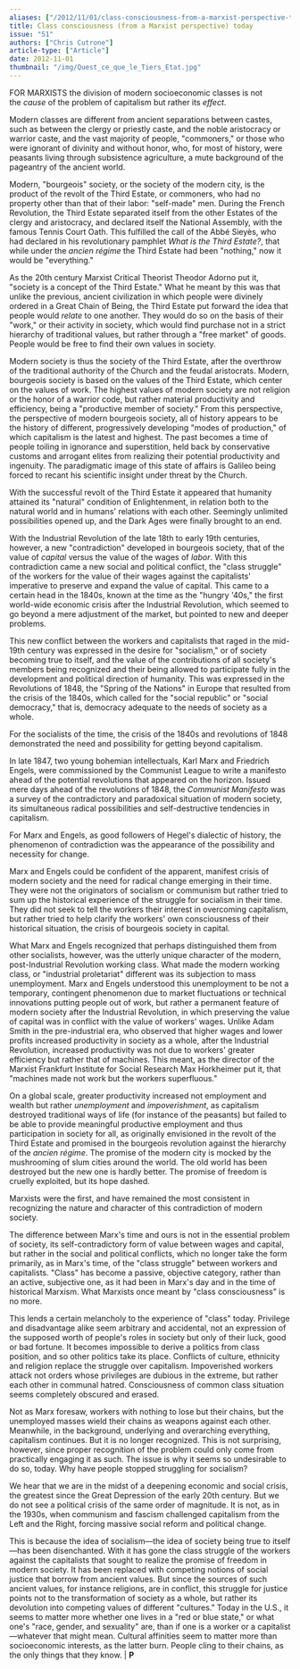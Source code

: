 ```yaml
---
aliases: ["/2012/11/01/class-consciousness-from-a-marxist-perspective-today/"]
title: Class consciousness (from a Marxist perspective) today
issue: "51"
authors: ["Chris Cutrone"]
article-type: ["Article"]
date: 2012-11-01
thumbnail: "/img/Quest_ce_que_le_Tiers_Etat.jpg"
---
```


FOR MARXISTS the division of modern socioeconomic classes is not the _cause_ of the problem of capitalism but rather its _effect_.

Modern classes are different from ancient separations between castes, such as between the clergy or priestly caste, and the noble aristocracy or warrior caste, and the vast majority of people, "commoners," or those who were ignorant of divinity and without honor, who, for most of history, were peasants living through subsistence agriculture, a mute background of the pageantry of the ancient world.

Modern, "bourgeois" society, or the society of the modern city, is the product of the revolt of the Third Estate, or commoners, who had no property other than that of their labor: "self-made" men. During the French Revolution, the Third Estate separated itself from the other Estates of the clergy and aristocracy, and declared itself the National Assembly, with the famous Tennis Court Oath. This fulfilled the call of the Abbé Sieyès, who had declared in his revolutionary pamphlet _What is the Third Estate?_, that while under the _ancien régime_ the Third Estate had been "nothing," now it would be "everything."

As the 20th century Marxist Critical Theorist Theodor Adorno put it, "society is a concept of the Third Estate." What he meant by this was that unlike the previous, ancient civilization in which people were divinely ordered in a Great Chain of Being, the Third Estate put forward the idea that people would _relate_ to one another. They would do so on the basis of their "work," or their activity in society, which would find purchase not in a strict hierarchy of traditional values, but rather through a "free market" of goods. People would be free to find their own values in society.

Modern society is thus the society of the Third Estate, after the overthrow of the traditional authority of the Church and the feudal aristocrats. Modern, bourgeois society is based on the values of the Third Estate, which center on the values of work. The highest values of modern society are not religion or the honor of a warrior code, but rather material productivity and efficiency, being a "productive member of society." From this perspective, the perspective of modern bourgeois society, all of history appears to be the history of different, progressively developing "modes of production," of which capitalism is the latest and highest. The past becomes a time of people toiling in ignorance and superstition, held back by conservative customs and arrogant elites from realizing their potential productivity and ingenuity. The paradigmatic image of this state of affairs is Galileo being forced to recant his scientific insight under threat by the Church.

With the successful revolt of the Third Estate it appeared that humanity attained its "natural" condition of Enlightenment, in relation both to the natural world and in humans' relations with each other. Seemingly unlimited possibilities opened up, and the Dark Ages were finally brought to an end.

With the Industrial Revolution of the late 18th to early 19th centuries, however, a new "contradiction" developed in bourgeois society, that of the value of _capital_ versus the value of the wages of _labor_. With this contradiction came a new social and political conflict, the "class struggle" of the workers for the value of their wages against the capitalists' imperative to preserve and expand the value of capital. This came to a certain head in the 1840s, known at the time as the "hungry '40s," the first world-wide economic crisis after the Industrial Revolution, which seemed to go beyond a mere adjustment of the market, but pointed to new and deeper problems.

This new conflict between the workers and capitalists that raged in the mid-19th century was expressed in the desire for "socialism," or of society becoming true to itself, and the value of the contributions of all society's members being recognized and their being allowed to participate fully in the development and political direction of humanity. This was expressed in the Revolutions of 1848, the "Spring of the Nations" in Europe that resulted from the crisis of the 1840s, which called for the "social republic" or "social democracy," that is, democracy adequate to the needs of society as a whole.

For the socialists of the time, the crisis of the 1840s and revolutions of 1848 demonstrated the need and possibility for getting beyond capitalism.

In late 1847, two young bohemian intellectuals, Karl Marx and Friedrich Engels, were commissioned by the Communist League to write a manifesto ahead of the potential revolutions that appeared on the horizon. Issued mere days ahead of the revolutions of 1848, the _Communist_ _Manifesto_ was a survey of the contradictory and paradoxical situation of modern society, its simultaneous radical possibilities and self-destructive tendencies in capitalism.

For Marx and Engels, as good followers of Hegel's dialectic of history, the phenomenon of contradiction was the appearance of the possibility and necessity for change.

Marx and Engels could be confident of the apparent, manifest crisis of modern society and the need for radical change emerging in their time. They were not the originators of socialism or communism but rather tried to sum up the historical experience of the struggle for socialism in their time. They did not seek to tell the workers their interest in overcoming capitalism, but rather tried to help clarify the workers' own consciousness of their historical situation, the crisis of bourgeois society in capital.

What Marx and Engels recognized that perhaps distinguished them from other socialists, however, was the utterly unique character of the modern, post-Industrial Revolution working class. What made the modern working class, or "industrial proletariat" different was its subjection to mass unemployment. Marx and Engels understood this unemployment to be not a temporary, contingent phenomenon due to market fluctuations or technical innovations putting people out of work, but rather a permanent feature of modern society after the Industrial Revolution, in which preserving the value of capital was in conflict with the value of workers' wages. Unlike Adam Smith in the pre-industrial era, who observed that higher wages and lower profits increased productivity in society as a whole, after the Industrial Revolution, increased productivity was not due to workers' greater efficiency but rather that of machines. This meant, as the director of the Marxist Frankfurt Institute for Social Research Max Horkheimer put it, that "machines made not work but the workers superfluous."

On a global scale, greater productivity increased not employment and wealth but rather _unemployment_ and _impoverishment_, as capitalism destroyed traditional ways of life (for instance of the peasants) but failed to be able to provide meaningful productive employment and thus participation in society for all, as originally envisioned in the revolt of the Third Estate and promised in the bourgeois revolution against the hierarchy of the _ancien régime_. The promise of the modern city is mocked by the mushrooming of slum cities around the world. The old world has been destroyed but the new one is hardly better. The promise of freedom is cruelly exploited, but its hope dashed.

Marxists were the first, and have remained the most consistent in recognizing the nature and character of this contradiction of modern society.

The difference between Marx's time and ours is not in the essential problem of society, its self-contradictory form of value between wages and capital, but rather in the social and political conflicts, which no longer take the form primarily, as in Marx's time, of the "class struggle" between workers and capitalists. "Class" has become a passive, objective category, rather than an active, subjective one, as it had been in Marx's day and in the time of historical Marxism. What Marxists once meant by "class consciousness" is no more.

This lends a certain melancholy to the experience of "class" today. Privilege and disadvantage alike seem arbitrary and accidental, not an expression of the supposed worth of people's roles in society but only of their luck, good or bad fortune. It becomes impossible to derive a politics from class position, and so other politics take its place. Conflicts of culture, ethnicity and religion replace the struggle over capitalism. Impoverished workers attack not orders whose privileges are dubious in the extreme, but rather each other in communal hatred. Consciousness of common class situation seems completely obscured and erased.

Not as Marx foresaw, workers with nothing to lose but their chains, but the unemployed masses wield their chains as weapons against each other. Meanwhile, in the background, underlying and overarching everything, capitalism continues. But it is no longer recognized. This is not surprising, however, since proper recognition of the problem could only come from practically engaging it as such. The issue is why it seems so undesirable to do so, today. Why have people stopped struggling for socialism?

We hear that we are in the midst of a deepening economic and social crisis, the greatest since the Great Depression of the early 20th century. But we do not see a political crisis of the same order of magnitude. It is not, as in the 1930s, when communism and fascism challenged capitalism from the Left and the Right, forcing massive social reform and political change.

This is because the idea of socialism—the idea of society being true to itself—has been disenchanted. With it has gone the class struggle of the workers against the capitalists that sought to realize the promise of freedom in modern society. It has been replaced with competing notions of social justice that borrow from ancient values. But since the sources of such ancient values, for instance religions, are in conflict, this struggle for justice points not to the transformation of society as a whole, but rather its devolution into competing values of different "cultures." Today in the U.S., it seems to matter more whether one lives in a "red or blue state," or what one's "race, gender, and sexuality" are, than if one is a worker or a capitalist—whatever that might mean. Cultural affinities seem to matter more than socioeconomic interests, as the latter burn. People cling to their chains, as the only things that they know. | **P**
